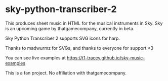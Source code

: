 # sky-python-transcriber-2
This produces sheet music in HTML for the musical instruments in Sky. Sky is an upcoming game by thatgamecompany, currently in beta.

Sky Python Transcriber 2 supports SVG icons for harp.

Thanks to madwurmz for SVGs, and thanks to everyone for support <3

You can see live examples at https://t1-tracey.github.io/sky-music-examples

This is a fan project. No affiliation with thatgamecompany.
